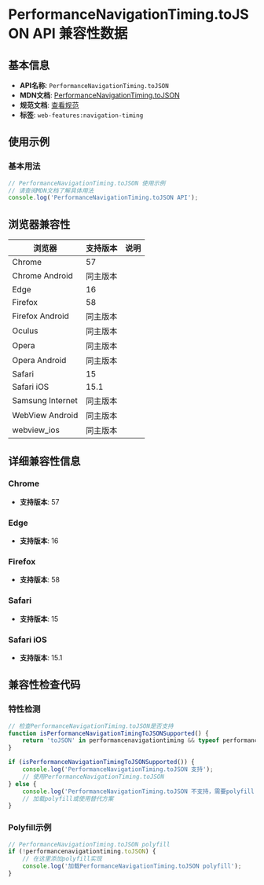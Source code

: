 # PerformanceNavigationTiming.toJSON API 兼容性数据

## 基本信息

- **API名称**: `PerformanceNavigationTiming.toJSON`
- **MDN文档**: [PerformanceNavigationTiming.toJSON](https://developer.mozilla.org/docs/Web/API/PerformanceNavigationTiming/toJSON)
- **规范文档**: [查看规范](https://w3c.github.io/navigation-timing/#dom-performancenavigationtiming-tojson)
- **标签**: `web-features:navigation-timing`

## 使用示例

### 基本用法

```javascript
// PerformanceNavigationTiming.toJSON 使用示例
// 请查阅MDN文档了解具体用法
console.log('PerformanceNavigationTiming.toJSON API');
```

## 浏览器兼容性

| 浏览器 | 支持版本 | 说明 |
|--------|----------|------|
| Chrome | 57 |  |
| Chrome Android | 同主版本 |  |
| Edge | 16 |  |
| Firefox | 58 |  |
| Firefox Android | 同主版本 |  |
| Oculus | 同主版本 |  |
| Opera | 同主版本 |  |
| Opera Android | 同主版本 |  |
| Safari | 15 |  |
| Safari iOS | 15.1 |  |
| Samsung Internet | 同主版本 |  |
| WebView Android | 同主版本 |  |
| webview_ios | 同主版本 |  |

## 详细兼容性信息

### Chrome

- **支持版本**: 57

### Edge

- **支持版本**: 16

### Firefox

- **支持版本**: 58

### Safari

- **支持版本**: 15

### Safari iOS

- **支持版本**: 15.1

## 兼容性检查代码

### 特性检测

```javascript
// 检查PerformanceNavigationTiming.toJSON是否支持
function isPerformanceNavigationTimingToJSONSupported() {
    return 'toJSON' in performancenavigationtiming && typeof performancenavigationtiming.toJSON === 'function';
}

if (isPerformanceNavigationTimingToJSONSupported()) {
    console.log('PerformanceNavigationTiming.toJSON 支持');
    // 使用PerformanceNavigationTiming.toJSON
} else {
    console.log('PerformanceNavigationTiming.toJSON 不支持，需要polyfill');
    // 加载polyfill或使用替代方案
}
```

### Polyfill示例

```javascript
// PerformanceNavigationTiming.toJSON polyfill
if (!performancenavigationtiming.toJSON) {
    // 在这里添加polyfill实现
    console.log('加载PerformanceNavigationTiming.toJSON polyfill');
}
```

